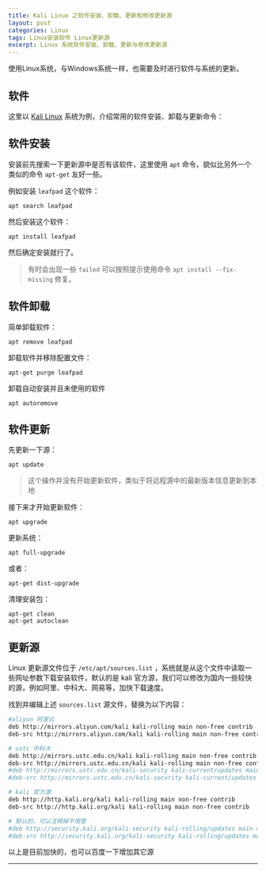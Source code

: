 ```yaml
---
title: Kali Linux 之软件安装、卸载、更新和修改更新源
layout: post
categories: Linux
tags: Linux安装软件 Linux更新源
excerpt: Linux 系统软件安装、卸载、更新与修改更新源
---
```

使用Linux系统，与Windows系统一样，也需要及时进行软件与系统的更新。

## 软件

这里以 [Kali Linux][kali] 系统为例，介绍常用的软件安装、卸载与更新命令：

## 软件安装

安装前先搜索一下更新源中是否有该软件，这里使用 `apt` 命令，貌似比另外一个类似的命令 `apt-get` 友好一些。

例如安装 `leafpad` 这个软件：

	apt search leafpad

然后安装这个软件：

	apt install leafpad

然后确定安装就行了。

> 有时会出现一些 `failed` 可以按照提示使用命令 `apt install --fix-missing` 修复。

## 软件卸载

简单卸载软件：

	apt remove leafpad

卸载软件并移除配置文件：

	apt-get purge leafpad

卸载自动安装并且未使用的软件

	apt autoremove
	
## 软件更新

先更新一下源：

	apt update

> 这个操作并没有开始更新软件，类似于将远程源中的最新版本信息更新到本地

接下来才开始更新软件：

	apt upgrade

更新系统：

	apt full-upgrade

或者：
	
	apt-get dist-upgrade

清理安装包：

	apt-get clean
	apt-get autoclean

## 更新源

Linux 更新源文件位于 `/etc/apt/sources.list` ，系统就是从这个文件中读取一些网址参数下载安装软件，默认的是 kali 官方源，我们可以修改为国内一些较快的源，例如阿里、中科大、网易等，加快下载速度。

找到并编辑上述 `sources.list` 源文件，替换为以下内容：
```sh
#aliyun 阿里云
deb http://mirrors.aliyun.com/kali kali-rolling main non-free contrib
deb-src http://mirrors.aliyun.com/kali kali-rolling main non-free contrib

# ustc 中科大
deb http://mirrors.ustc.edu.cn/kali kali-rolling main non-free contrib
deb-src http://mirrors.ustc.edu.cn/kali kali-rolling main non-free contrib
#deb http://mirrors.ustc.edu.cn/kali-security kali-current/updates main contrib non-free
#deb-src http://mirrors.ustc.edu.cn/kali-security kali-current/updates main contrib non-free

# kali 官方源
deb http://http.kali.org/kali kali-rolling main non-free contrib 
deb-src http://http.kali.org/kali kali-rolling main non-free contrib 

# 默认的，可以注释掉不用管
#deb http://security.kali.org/kali-security kali-rolling/updates main contrib non-free
#deb-src http://security.kali.org/kali-security kali-rolling/updates main contrib non-free
```

以上是目前加快的，也可以百度一下增加其它源

--------------
[kali]: https://blog.csdn.net/knigh_yun/article/details/79949512